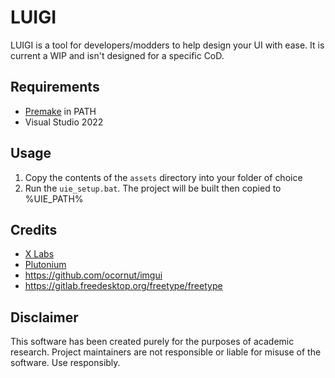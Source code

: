 # LUIGI
LUIGI is a tool for developers/modders to help design your UI with ease. It is current a WIP and isn't designed for a specific CoD.

## Requirements
- [Premake](https://premake.github.io/download) in PATH 
- Visual Studio 2022

## Usage
1. Copy the contents of the `assets` directory into your folder of choice
2. Run the `uie_setup.bat`. The project will be built then copied to %UIE_PATH%

## Credits
- [X Labs](https://github.com/XLabsProject)
- [Plutonium](https://plutonium.pw/)
- https://github.com/ocornut/imgui
- https://gitlab.freedesktop.org/freetype/freetype

## Disclaimer
This software has been created purely for the purposes of academic research. Project maintainers are not responsible or liable for misuse of the software. Use responsibly.
